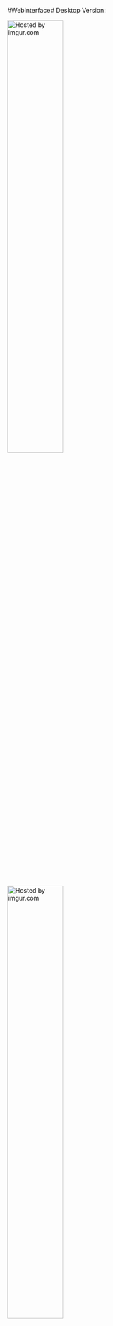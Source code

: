 #Webinterface#
Desktop Version:

<a href="http://imgur.com/xkaCWnm"><img src="http://i.imgur.com/xkaCWnm.png" title="Hosted by imgur.com" width=50% /></a>
<a href="http://imgur.com/5JdzYb0"><img src="http://i.imgur.com/5JdzYb0.png" title="Hosted by imgur.com" width=50% /></a>

Mobile:

<a href="http://imgur.com/szH9cad"><img src="http://i.imgur.com/szH9cad.png" title="Hosted by imgur.com" width=20% /></a>
<a href="http://imgur.com/5vwxNVV"><img src="http://i.imgur.com/5vwxNVV.png" title="Hosted by imgur.com" width=20% /></a>

#Introduction#

This Project provides a webinterface to controll your raspberry pi's omxplayer. In my environment I mount a NAS to the pi and play the movies via omxplayer directly form the pi. 
Imho a benefit is very less overhead.


It is written in the Python webframework flask (some bash commands) and some other python modules (psutil).

_Due to work and time limitations this is a quick and sometimes dirty solution and have some bugs e.g. german letters ü/ä/ö/ß._

#Set up#
**1. The directory structure:**
```bash
├── README.md
├── routes.py
├── static
│   ├── css
│   │   ├── bootstrap.css
│   │   ├── bootstrap.css.map
│   │   ├── bootstrap.min.css
│   │   ├── bootstrap-theme.css
│   │   ├── bootstrap-theme.css.map
│   │   ├── bootstrap-theme.min.css
│   │   └── main.css
│   ├── img
│   │   ├── glyphicons-halflings-regular.eot
│   │   ├── glyphicons-halflings-regular.svg
│   │   ├── glyphicons-halflings-regular.ttf
│   │   ├── glyphicons-halflings-regular.woff
│   │   ├── image_grabber.py
│   │   └── movies
│   │       ├── rhd-remuxcrazy-poster.jpg
│   │       ├── sow-wahrheit.1080p-poster.jpg
│   │       └── wutprobe-poster.jpg
│   └── js
│       ├── bootstrap.js
│       └── bootstrap.min.js
└── templates
    ├── home.html
    ├── index.html
    ├── layout.html
    └── movie.html
```

You have to modify the **routes.py** to satisify your needs:

This is the path to your Movie Folder

_app.path= "/mnt/Movies"_

**2. Example movie structure for /mnt/Movies:**
```bash

├── Illuminati (2009)
│   ├── dfd-illuminati-1080p-fanart.jpg
│   ├── dfd-illuminati-1080p.mkv
│   ├── dfd-illuminati-1080p.nfo
│   ├── dfd-illuminati-1080p-poster.jpg
│   ├── @eaDir
│   │   ├── dfd-illuminati-1080p-fanart.jpg@SynoResource
│   │   ├── dfd-illuminati-1080p.mkv@SynoResource
│   │   ├── dfd-illuminati-1080p.nfo@SynoResource
│   │   ├── dfd-illuminati-1080p-poster.jpg@SynoResource
│   │   ├── Thumbs.db@SynoEAStream
│   │   └── Thumbs.db@SynoResource
│   └── Thumbs.db
├── In Bruges (2008)
│   ├── @eaDir
│   │   └── iNCEPTiON-Bruegge.1080p.mkv@SynoResource
│   └── iNCEPTiON-Bruegge.1080p.mkv
```
It is possible to control the omxplayer with a pipe this is the path where the pipe will be created (mkfifo)

_app.fifo= "/home/pi/omx.pipe"_

Furthermore you have to copy your "cover images" to ./static/img/movies folder (see 1. directory structure of the project). 

Therefore I provided a little python script which you have to fit to your movie structure (see ./static/img/image_grabber.py). This script has to run manually.
Otherwise you wont see any images.

